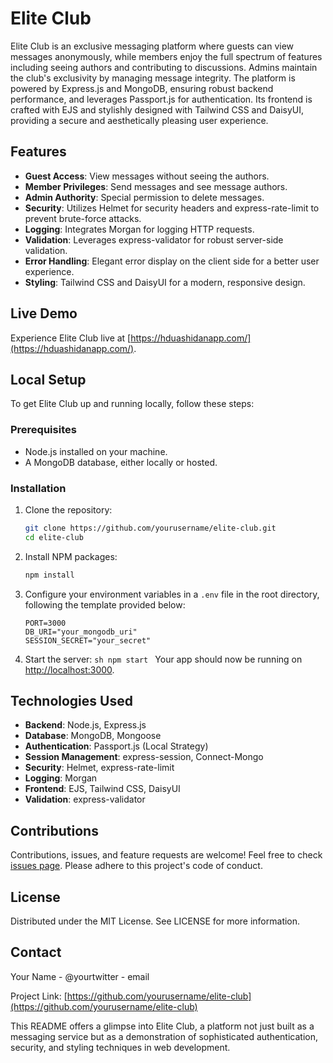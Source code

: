 # Elite Club

Elite Club is an exclusive messaging platform where guests can view messages anonymously, while members enjoy the full spectrum of features including seeing authors and contributing to discussions. Admins maintain the club's exclusivity by managing message integrity. The platform is powered by Express.js and MongoDB, ensuring robust backend performance, and leverages Passport.js for authentication. Its frontend is crafted with EJS and stylishly designed with Tailwind CSS and DaisyUI, providing a secure and aesthetically pleasing user experience.

## Features

- **Guest Access**: View messages without seeing the authors.
- **Member Privileges**: Send messages and see message authors.
- **Admin Authority**: Special permission to delete messages.
- **Security**: Utilizes Helmet for security headers and express-rate-limit to prevent brute-force attacks.
- **Logging**: Integrates Morgan for logging HTTP requests.
- **Validation**: Leverages express-validator for robust server-side validation.
- **Error Handling**: Elegant error display on the client side for a better user experience.
- **Styling**: Tailwind CSS and DaisyUI for a modern, responsive design.

## Live Demo

Experience Elite Club live at [https://hduashidanapp.com/](https://hduashidanapp.com/).

## Local Setup

To get Elite Club up and running locally, follow these steps:

### Prerequisites

- Node.js installed on your machine.
- A MongoDB database, either locally or hosted.

### Installation

1. Clone the repository:
   ```sh
   git clone https://github.com/yourusername/elite-club.git
   cd elite-club
   ```
2. Install NPM packages:
   ```sh
   npm install
   ```
3. Configure your environment variables in a `.env` file in the root directory, following the template provided below:
   ```env
   PORT=3000
   DB_URI="your_mongodb_uri"
   SESSION_SECRET="your_secret"
   ```
4. Start the server:
   `sh
npm start
`
   Your app should now be running on [http://localhost:3000](http://localhost:3000).

## Technologies Used

- **Backend**: Node.js, Express.js
- **Database**: MongoDB, Mongoose
- **Authentication**: Passport.js (Local Strategy)
- **Session Management**: express-session, Connect-Mongo
- **Security**: Helmet, express-rate-limit
- **Logging**: Morgan
- **Frontend**: EJS, Tailwind CSS, DaisyUI
- **Validation**: express-validator

## Contributions

Contributions, issues, and feature requests are welcome! Feel free to check [issues page](#). Please adhere to this project's code of conduct.

## License

Distributed under the MIT License. See LICENSE for more information.

## Contact

Your Name - @yourtwitter - email

Project Link: [https://github.com/yourusername/elite-club](https://github.com/yourusername/elite-club)

This README offers a glimpse into Elite Club, a platform not just built as a messaging service but as a demonstration of sophisticated authentication, security, and styling techniques in web development.

